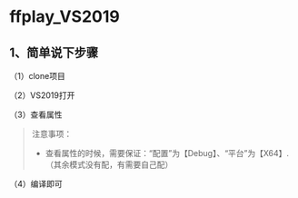 # ffplay_VS2019
## 1、简单说下步骤
（1）clone项目

（2）VS2019打开

（3）查看属性

> 注意事项：
> - 查看属性的时候，需要保证：“配置”为【Debug】、“平台”为【X64】.（其余模式没有配，有需要自己配）

（4）编译即可
